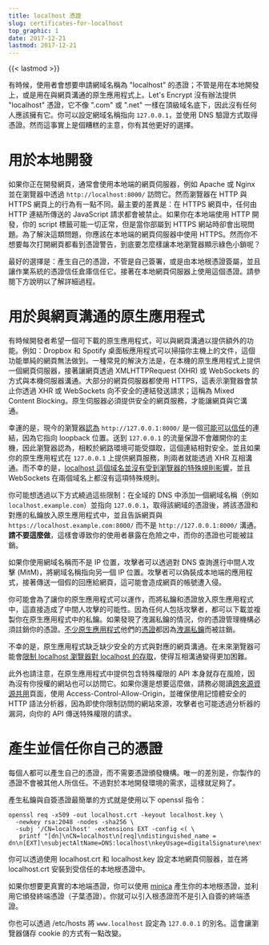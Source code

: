 ```yaml
---
title: localhost 憑證
slug: certificates-for-localhost
top_graphic: 1
date: 2017-12-21
lastmod: 2017-12-21
---
```


{{< lastmod >}}

有時候，使用者會想要申請網域名稱為 "localhost" 的憑證；不管是用在本地開發上，或是用在與網頁溝通的原生應用程式上。Let's Encrypt 沒有辦法提供 "localhost" 憑證，它不像 ".com" 或 ".net" 一樣在頂級域名底下，因此沒有任何人應該擁有它。你可以設定網域名稱指向 `127.0.0.1`，並使用 DNS 驗證方式取得憑證。然而這事實上是個糟糕的主意，你有其他更好的選擇。

# 用於本地開發

如果你正在開發網頁，通常會使用本地端的網頁伺服器，例如 Apache 或 Nginx 並在瀏覽器中透過 `http://localhost:8000/` 訪問它。然而瀏覽器在 HTTP 與 HTTPS 網頁上的行為有一點不同。最主要的差異是：在 HTTPS 網頁中，任何由 HTTP 連結所傳送的 JavaScript 請求都會被禁止。如果你在本地端使用 HTTP 開發，你的 script 標籤可能一切正常，但是當你部屬到 HTTPS 網站時卻會出現問題。為了解決這類問題，你應該在本地端的網頁伺服器中使用 HTTPS。然而你不想要每次打開網頁都看到憑證警告，到底要怎麼樣讓本地瀏覽器顯示綠色小鎖呢？

最好的選擇是：產生自己的憑證，不管是自己簽署，或是由本地根憑證簽屬，並且讓作業系統的憑證信任倉庫信任它。接著在本地網頁伺服器上使用這個憑證。請參閱下方說明以了解詳細過程。

# 用於與網頁溝通的原生應用程式

有時候開發者希望一個可下載的原生應用程式，可以與網頁溝通以提供額外的功能。例如：Dropbox 和 Spotify 桌面板應用程式可以掃描你主機上的文件，這個功能單純的網頁無法做到。一種常見的解決方法是，在本機的原生應用程式上提供一個網頁伺服器，接著讓網頁透過 XMLHTTPRequest (XHR) 或 WebSockets 的方式與本機伺服器溝通。大部分的網頁伺服器都使用 HTTPS，這表示瀏覽器會禁止你透過 XHR 或 WebSockets 向不安全的連結發送請求；這稱為 Mixed Content Blocking。原生伺服器必須提供安全的網頁服務，才能讓網頁與它溝通。

幸運的是，現今的瀏覽器[認為][mcb-localhost] `http://127.0.0.1:8000/` 是一個[可能可以信任][secure-contexts]的連結，因為它指向 loopback 位置。送到 `127.0.0.1` 的流量保證不會離開你的主機，因此瀏覽器認為，相較於網路環境可能受擷取，這個連結相對安全。並且如果你的原生應用程式在 `127.0.0.1` 上提供網頁服務，則兩者就能透過 XHR 互相溝通。而不幸的是，[localhost 這個域名並沒有受到瀏覽器的特殊規則影響][let-localhost]，並且 WebSockets 在兩個域名上都沒有這項特殊規則。

你可能想透過以下方式繞過這些限制：在全域的 DNS 中添加一個網域名稱（例如 `localhost.example.com`）並指向 `127.0.0.1`，取得該網域的憑證後，將該憑證和對應的私鑰放入原生應用程式中，並且告訴網頁與 `https://localhost.example.com:8000/` 而不是 `http://127.0.0.1:8000/` 溝通。**請不要這麼做**，這樣會導致你的使用者暴露在危險之中，而你的憑證也可能被註銷。

如果你使用網域名稱而不是 IP 位置，攻擊者可以透過對 DNS 查詢進行中間人攻擊 (MitM)，將網域名稱指向另一個 IP 位置。攻擊者可以偽裝成本地端的應用程式，接著傳送一個假的回應給網頁，這可能會造成網頁的帳號遭入侵。

你可能會為了讓你的原生應用程式可以運作，而將私鑰和憑證放入原生應用程式中，這直接造成了中間人攻擊的可能性。因為任何人包括攻擊者，都可以下載並複製你在原生應用程式中的私鑰。如果發現了洩漏私鑰的情況，你的憑證管理機構必須註銷你的憑證。[不少原生應用程式][mdsp1]他們的[憑證][mdsp2]都因為[洩漏私鑰][mdsp3]而被註銷。


不幸的是，原生應用程式缺乏缺少安全的方式與對應的網頁溝通。在未來瀏覽器可能會[限制 localhost 瀏覽器對 localhost 的存取][tighten-access]，使得互相溝通變得更加困難。

此外也請注意，在原生應用程式中提供包含特殊權限的 API 本身就存在風險，因為沒有你授權的網站也可以訪問它。如果你還是想要這麼做，請務必閱讀[跨來源資源共用][cors]頁面，使用 Access-Control-Allow-Origin，並確保使用記憶體安全的 HTTP 語法分析器，因為即使你限制訪問的網站來源，攻擊者也可能透過分析器的漏洞，向你的 API 傳送特殊權限的請求。

# 產生並信任你自己的憑證

每個人都可以產生自己的憑證，而不需要憑證頒發機構。唯一的差別是，你製作的憑證不會被其他人所信任。不過對於本地開發環境的需求，這樣就足夠了。

產生私鑰與自簽憑證最簡單的方式就是使用以下 openssl 指令：

    openssl req -x509 -out localhost.crt -keyout localhost.key \
      -newkey rsa:2048 -nodes -sha256 \
      -subj '/CN=localhost' -extensions EXT -config <( \
       printf "[dn]\nCN=localhost\n[req]\ndistinguished_name = dn\n[EXT]\nsubjectAltName=DNS:localhost\nkeyUsage=digitalSignature\nextendedKeyUsage=serverAuth")

你可以透過使用 localhost.crt 和 localhost.key 設定本地網頁伺服器，並在將 localhost.crt 安裝到受信任的本地根憑證中。

如果你想要更真實的本地端憑證，你可以使用 [minica][minica] 產生你的本地根憑證，並利用它頒發終端憑證（子葉憑證）。你就可以引入根憑證而不是引入自簽的終端憑證。

你也可以透過 /etc/hosts 將 `www.localhost` 設定為 `127.0.0.1` 的別名。這會讓瀏覽器儲存 cookie 的方式有一點改變。


[mcb-localhost]: https://bugs.chromium.org/p/chromium/issues/detail?id=607878
[secure-contexts]: https://www.w3.org/TR/secure-contexts/#is-origin-trustworthy
[let-localhost]: https://tools.ietf.org/html/draft-ietf-dnsop-let-localhost-be-localhost-02
[mdsp1]: https://groups.google.com/d/msg/mozilla.dev.security.policy/eV89JXcsBC0/wsj5zpbbAQAJ
[mdsp2]: https://groups.google.com/d/msg/mozilla.dev.security.policy/T6emeoE-lCU/-k-A2dEdAQAJ
[mdsp3]: https://groups.google.com/d/msg/mozilla.dev.security.policy/pk039T_wPrI/tGnFDFTnCQAJ
[tighten-access]: https://bugs.chromium.org/p/chromium/issues/detail?id=378566
[minica]: https://github.com/jsha/minica
[cors]: https://developer.mozilla.org/en-US/docs/Web/HTTP/CORS

